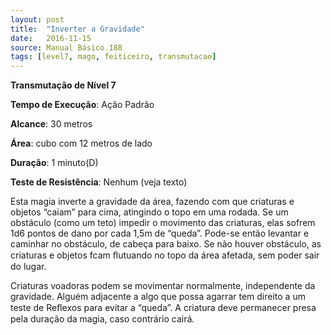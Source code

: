 ```yaml
---
layout: post
title:  "Inverter a Gravidade"
date:   2016-11-15
source: Manual Básico.188
tags: [level7, mago, feiticeiro, transmutacao]
---
```


**Transmutação de Nível 7**

**Tempo de Execução**: Ação Padrão

**Alcance**: 30 metros

**Área**: cubo com 12 metros de lado

**Duração**: 1 minuto(D)

**Teste de Resistência**: Nenhum (veja texto)

Esta magia inverte a gravidade da área, fazendo com que criaturas e objetos “caiam” para cima, atingindo o topo em uma rodada.
Se um obstáculo (como um teto) impedir o movimento das criaturas, elas sofrem 1d6 pontos de dano por cada 1,5m de “queda”. Pode-se então levantar e caminhar no obstáculo, de cabeça para baixo.
Se não houver obstáculo, as criaturas e objetos fcam ﬂutuando no topo da área afetada, sem poder sair do lugar. 

Criaturas voadoras podem se movimentar normalmente, independente da gravidade.
Alguém adjacente a algo que possa agarrar tem direito a um teste de Reﬂexos para evitar a “queda”. A criatura deve permanecer presa pela duração da magia, caso contrário cairá.